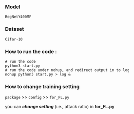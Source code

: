 ### Model
``RegNetY400MF``

### Dataset
``Cifar-10`` 

### How to run the code :

```
# run the code
python3 start.py
# run the code under nohup, and redirect output in to log
nohup python3 start.py > log &
```

### How to change training setting

``package`` >> ``config`` >> ``for_FL.py``

you can ***change setting*** (i.e., attack ratio) in **for_FL.py**